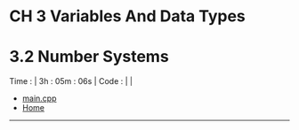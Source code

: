 # CH 3 Variables And Data Types

# 3.2 Number Systems

Time : | 3h : 05m : 06s |
Code : | |
* [main.cpp](./main.cpp)
* [Home](/README.md)

---
